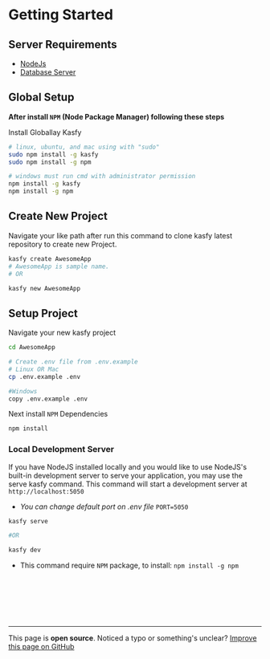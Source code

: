 # Getting Started

## Server Requirements
- [NodeJs](https://nodejs.org/en/)
- [Database Server](#)

## Global Setup
**After install `NPM` (Node Package Manager) following these steps**

Install Globallay Kasfy
```bash
# linux, ubuntu, and mac using with "sudo"
sudo npm install -g kasfy
sudo npm install -g npm

# windows must run cmd with administrator permission 
npm install -g kasfy
npm install -g npm
```

## Create New Project

Navigate your like path after run this command to clone kasfy latest repository to create new Project.

```bash
kasfy create AwesomeApp   
# AwesomeApp is sample name.
# OR

kasfy new AwesomeApp
```

## Setup Project
Navigate your new kasfy project
```bash
cd AwesomeApp

# Create .env file from .env.example
# Linux OR Mac
cp .env.example .env

#Windows
copy .env.example .env
```

Next install `NPM` Dependencies
```bash
npm install
```

### Local Development Server
If you have NodeJS installed locally and you would like to use NodeJS's built-in development server to serve your application, you may use the serve kasfy command. This command will start a development server at `http://localhost:5050`

- _You can change default port on .env file_ `PORT=5050`

```bash
kasfy serve 

#OR

kasfy dev
```
- This command require `NPM` package, to install: `npm install -g npm`


<br/><br/><br/><br/><br/><hr/>
This page is <b>open source</b>. Noticed a typo or something's unclear? [Improve this page on GitHub](https://github.com/kasfy/kasfy.github.io)